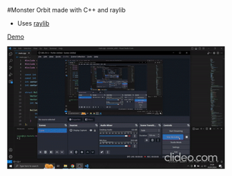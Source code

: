 #Monster Orbit
made with C++ and raylib

* Uses [raylib](https://www.raylib.com/)

[Demo]([https://courageous-taffy-cb2960.netlify.app/](https://elegant-twilight-8db55f.netlify.app/))

<img src="https://github.com/pepega90/monster-orbit/blob/main/preview.gif" />
